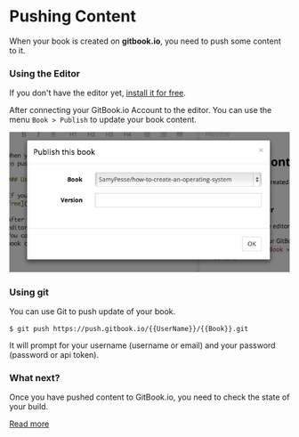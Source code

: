 # Pushing Content

When your book is created on **gitbook.io**, you need to push some content to it.

### Using the Editor

If you don't have the editor yet, [install it for free](../editor/README.md).

After connecting your GitBook.io Account to the editor.
You can use the menu `Book > Publish` to update your book content.

![Publish book](../assets/publish.png)


### Using git

You can use Git to push update of your book.

```
$ git push https://push.gitbook.io/{{UserName}}/{{Book}}.git
```

It will prompt for your username (username or email) and your password (password or api token).

### What next?

Once you have pushed content to GitBook.io, you need to check the state of your build.

[Read more](./build.md)
